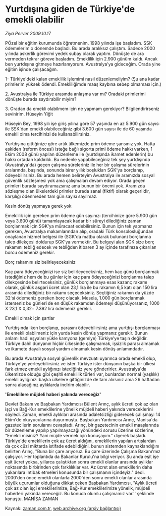 # Yurtdışına giden de Türkiye'de emekli olabilir

*Ziya Perver 2009.10.17*

<tr><td class="metin" colspan="2" style="padding-top: 20px; padding-left: 5px; padding-right: 10px;"></td></tr><tr><td class="metin" colspan="2" style="padding-top: 20px; padding-left: 5px; padding-right: 10px;"><p>PÖzel bir eğitim kurumunda öğretmenim. 1998 yılında işe başladım. SSK ödemelerim o dönemde başladı. Bu arada aralıksız çalıştım. Sadece 2000 yılında askerlik görevimi yedek subay olarak yaptım. Dönüşte de ara vermeden tekrar göreve başladım. Emeklilik için 2.900 günüm kaldı. Ancak ben yurtdışına gitmeye hazırlanıyorum. Avustralya'ya gideceğim. Orada yine eğitim işinde çalışacağım.
<p>1- Türkiye'deki kalan emeklilik işlemimi nasıl düzenlemeliyim? (Şu ana kadar primlerim yüksek ödendi. Emekliliğimde maaş kaybına sebep olmaması için.)
<p>2. Avustralya ile Türkiye arasında anlaşma var mı? Oradaki primlerimi dönüşte burada saydırabilir miyim?
<p>3. Oradan da emekli olabilmem için ne yapmam gerekiyor? Bilgilendirirseniz sevinirim. Hüseyin Yiğit
<p>Hüseyin Bey, 1998 yılı işe giriş yılına göre 57 yaşında en az 5.900 gün sayısı ile SSK'dan emekli olabileceğiniz gibi 3.600 gün sayısı ile de 60 yaşında emekli olma tercihinizi de kullanabilirsiniz.
<p>Yurtdışına gittiğinize göre artık ülkemizde prim ödeme şansınız yok. Hatta eskiden (reform öncesi) isteğe bağlı sigorta primi ödeme hakkı varken, 1 Ekim 2008 günü yapılan düzenleme ile (yurtdışında ikamet edenlerin) bu hakkı ortadan kaldırıldı. Bu nedenle yapabileceğiniz tek şey yurtdışında (Avustralya'da) geçen çalışma süreleriniz ile her bir çalışma sürelerinin aralarında, başında, sonunda birer yıllık boşlukları SGK'ya borçlanıp, ödeyebilirsiniz. Bu arada hemen belirteyim Avustralya ile aramızda sosyal güvenlik sözleşmesi yok ama çalışmaları devam ediyor. Orada geçen primleri burada saydıramazsınız ama bunun bir önemi yok. Aramızda sözleşme olan ülkelerdeki primler burada sanal (fiktif) olarak geçerlidir, karşılığı ödenmeden tam gün sayısı sayılmaz.
<p>Kesin dönüş yapmaya gerek yok
<p>Emeklilik için gereken prim ödeme gün sayınızı (tercihinize göre 5.900 gün veya 3.600 günü) tamamlayacak kadar bir süreyi dilediğiniz zaman borçlanmak için SGK'ya müracaat edebilirsiniz. Bunun için tek yapmanız gereken, Avustralya makamlarından alıp, oradaki Türk konsolosluğundan onaylanan hizmet belgesi ile (SGK'da matbu olarak bulunan) borçlanma talep dilekçesi doldurup SGK'ya vermektir. Bu belgeyi alan SGK size borç rakamını tebliğ edecek ve tebliğden itibaren 3 ay içinde tarafınıza çıkarılan borcu ödemeniz gerekir.
<p>Borç rakamını siz belirleyeceksiniz
<p>Kaç para ödeyeceğinizi ise siz belirleyeceksiniz, hem kaç günü borçlanmak istediğiniz hem de bu günler için kaç para ödeyeceğinizi borçlanma talep dilekçesinde belirteceksiniz, günlük borçlanmaya esas kazanç rakamı olarak, günlük asgari ücret olan 23,1 lira ile bu rakamın 6,5 katı olan 150 lira arasında dilediğiniz bir rakamı seçeceksiniz. Seçtiğiniz rakamın da yüzde 32'si ödemeniz gereken borç olacak. Mesela, 1.000 gün borçlanmak isterseniz bu günleri de en düşük rakamdan ödemeyi düşünüyorsanız, 1000 X 23,1 X 0,32= 7.392 lira ödemeniz gerekir.
<p>Emekli olmak için şartlar
<p>Yurtdışında iken borçlanıp, parasını ödeyebilirsiniz ama yurtdışı borçlanması ile emekli olabilmeniz için yurda kesin dönüş yapmanız gerekir. Bunun anlamı hadi eşyaları yükle kamyona (gemiye) Türkiye'ye taşın değildir. Türkiye dahil dünyanın hiçbir ülkesinde çalışmamak, işsizlik parası almamak ve ikamete dayalı sosyal yardım almamak kesin dönüş anlamındadır.
<p>Bu arada Avustralya sosyal güvenlik mevzuatı uyarınca orada emekli olup, Türkiye'ye yerleşebilirsiniz ve ister Türkiye ister dünyanın başka bir ülkesi fark etmez emekli aylığınızı istediğiniz yere gönderirler. Avustralya'da ülkemizde olduğu gibi çeşitli emeklilik türleri var, bunlardan normal (yaşlılık) emekli aylığınızı başka ülkelere gittiğinizde de tam alırsınız ama 26 haftadan sonra alacağınız aylıklarda indirim olabilir.
<p><b>'Emeklilere müjdeli haberi yakında vereceğiz'</b>
<p>Devlet Bakanı ve Başbakan Yardımcısı Bülent Arınç, aylık ücreti çok az olan işçi ve Bağ-Kur emeklilerine yönelik müjdeli haberi yakında vereceklerini söyledi. Zaman, emekli aylıkları arasında adaletsizliği giderecek çalışmayı 14 Ekim'de okuyucularına duyurmuştu. Başbakan Yardımcısı Arınç, Manisa'da gazetecilerin sorularını cevapladı. Arınç, bir gazetecinin emekli maaşlarında bir düzenleme yapılıp yapılmayacağı yönündeki sorusu üzerine sözlerine, "Emekli misiniz? Yani müjde vermek için konuşayım." diyerek başladı. Türkiye'de emeklilerin çok az ücret aldığını, emeklilerin yapılan artışlardan da çok cüzi miktarda istifade edebildiğini, bunun sistemden kaynaklandığını belirten Arınç, "Buna bir çare arıyoruz. Bu çare üzerinde Çalışma Bakanı'mız çalışıyor. Her toplantıda da Bakanlar Kurulu'na bilgi veriyor. Şu anda eşit işe eşit ücret yoksa, yıllarca çalıştıktan sonra emekli olanlar arasında aylıklar noktasında birbirinden çok farklılıklar var. Az ücret alan emeklilerin daha yukarılara intibak etmeleri konusunda bir çalışmanın içindeyiz." dedi. 2000'den önce emekli olanlarla 2000'den sonra emekli olanlar arasında büyük uçurumlar olduğuna dikkat çeken Başbakan Yardımcısı, "Aylık ücreti çok az olan işçi emeklilerimize, Bağ-Kur emeklilerimize yönelik, müjdeli haberleri yakında vereceğiz. Bu konuda olumlu çalışmamız var.'' şeklinde konuştu. MANİSA ZAMAN<br/></p></p></p></p></p></p></p></p></p></p></p></p></p></p></p></td></tr>

Kaynak: [zaman.com.tr](http://zaman.com.tr/yazar.do?yazino=904370), [web.archive.org (arşiv bağlantısı)](http://web.archive.org/web/20091028150221/http://www.zaman.com.tr:80/yazar.do?yazino=904370)
